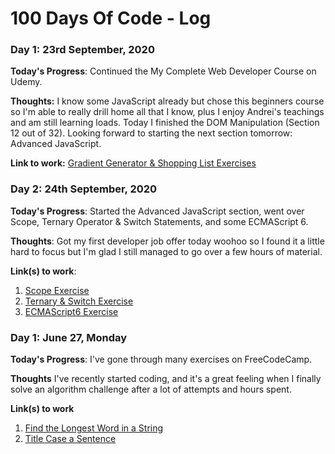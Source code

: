 # 100 Days Of Code - Log

### Day 1: 23rd September, 2020

**Today's Progress**: Continued the My Complete Web Developer Course on Udemy.

**Thoughts:** I know some JavaScript already but chose this beginners course so I'm able to really drill home all that I know, plus I enjoy Andrei's teachings and am still learning loads. Today I finished the DOM Manipulation (Section 12 out of 32). Looking forward to starting the next section tomorrow: Advanced JavaScript. 

**Link to work:** [Gradient Generator & Shopping List Exercises](https://github.com/misstaevere/100-days-of-code/tree/master/Section%2012%20-%20DOM%20Manipulation)

### Day 2: 24th September, 2020

**Today's Progress**: Started the Advanced JavaScript section, went over Scope, Ternary Operator & Switch Statements, and some ECMAScript 6.

**Thoughts**: Got my first developer job offer today woohoo so I found it a little hard to focus but I'm glad I still managed to go over a few hours of material.

**Link(s) to work**: 
1. [Scope Exercise](https://github.com/misstaevere/100-days-of-code/tree/master/Section_13%20-%20Advanced%20JavaScript/advanced_exercise_1)
2. [Ternary & Switch Exercise](https://github.com/misstaevere/100-days-of-code/tree/master/Section_13%20-%20Advanced%20JavaScript/advanced_exercise_2)
3. [ECMAScript6 Exercise](https://github.com/misstaevere/100-days-of-code/tree/master/Section_13%20-%20Advanced%20JavaScript/advanced_exercise_3)

### Day 1: June 27, Monday

**Today's Progress**: I've gone through many exercises on FreeCodeCamp.

**Thoughts** I've recently started coding, and it's a great feeling when I finally solve an algorithm challenge after a lot of attempts and hours spent.

**Link(s) to work**
1. [Find the Longest Word in a String](https://www.freecodecamp.com/challenges/find-the-longest-word-in-a-string)
2. [Title Case a Sentence](https://www.freecodecamp.com/challenges/title-case-a-sentence)
